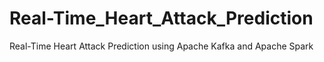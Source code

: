 # Real-Time_Heart_Attack_Prediction
Real-Time Heart Attack Prediction using Apache Kafka and Apache Spark
